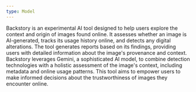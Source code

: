 ```yaml
---
type: Model
---
```


Backstory is an experimental AI tool designed to help users explore the context and origin of images found online. It assesses whether an image is AI-generated, tracks its usage history online, and detects any digital alterations. The tool generates reports based on its findings, providing users with detailed information about the image's provenance and context. Backstory leverages Gemini, a sophisticated AI model, to combine detection technologies with a holistic assessment of the image's context, including metadata and online usage patterns. This tool aims to empower users to make informed decisions about the trustworthiness of images they encounter online.